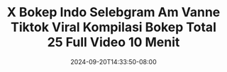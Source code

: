 --- 
title: "X Bokep Indo Selebgram Am Vanne Tiktok Viral  Kompilasi Bokep Total 25 Full Video 10 Menit"
description: "  bokeh X Bokep Indo Selebgram Am Vanne Tiktok Viral  Kompilasi Bokep Total 25 Full Video 10 Menit instagram   baru"
date: 2024-09-20T14:33:50-08:00
file_code: "xkiqi9cdp3q1"
draft: false
cover: "x945ka0grqd3gadt.jpg"
tags: ["Bokep", "Indo", "Selebgram", "Vanne", "Tiktok", "Viral", "Kompilasi", "Bokep", "Total", "Full", "Video", "Menit", "bokep-indo", "bokep-viral", "bokep-ig"]
length: 591
fld_id: "1483130"
foldername: "Am vanne new"
categories: ["Am vanne new"]
views: 0
---